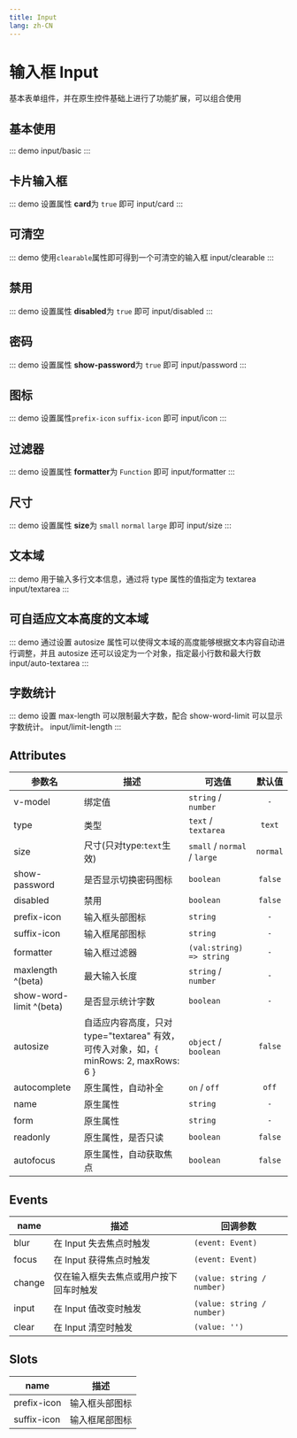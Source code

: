 ```yaml
---
title: Input
lang: zh-CN
---
```


# 输入框 Input
基本表单组件，并在原生控件基础上进行了功能扩展，可以组合使用

## 基本使用
::: demo 
input/basic
:::


## 卡片输入框
::: demo 设置属性 **card**为 `true` 即可
input/card
:::



## 可清空
::: demo  使用`clearable`属性即可得到一个可清空的输入框
input/clearable
:::


## 禁用
::: demo 设置属性 **disabled**为 `true` 即可
input/disabled
:::



## 密码
::: demo 设置属性 **show-password**为 `true` 即可
input/password
:::


## 图标 
::: demo 设置属性`prefix-icon` `suffix-icon` 即可
input/icon
:::

## 过滤器
::: demo 设置属性 **formatter**为 `Function` 即可 
input/formatter
:::

## 尺寸
::: demo  设置属性 **size**为 `small` `normal` `large` 即可
input/size
:::


## 文本域
::: demo 用于输入多行文本信息，通过将 type 属性的值指定为 textarea
input/textarea
:::

## 可自适应文本高度的文本域 
::: demo 通过设置 autosize 属性可以使得文本域的高度能够根据文本内容自动进行调整，并且 autosize 还可以设定为一个对象，指定最小行数和最大行数
input/auto-textarea
:::



## 字数统计
::: demo 设置 max-length 可以限制最大字数，配合 show-word-limit 可以显示字数统计。
input/limit-length
:::


## Attributes
|参数名|描述|可选值|默认值|
|-------|-------|---|:---:|
|v-model|绑定值|`string` / `number`|`-`|
|type|类型|`text` / `textarea`|`text`|
|size|尺寸(只对type:`text`生效)|`small` / `normal` / `large`|`normal`|
|show-password|是否显示切换密码图标|`boolean`|`false`|
|disabled|禁用|`boolean`|`false`|
|prefix-icon|输入框头部图标|`string`|`-`|
|suffix-icon|输入框尾部图标|`string`|`-`|
|formatter|输入框过滤器|`(val:string) => string`|`-`|
|maxlength ^(beta)|最大输入长度|`string` / `number`|`-`|
|show-word-limit ^(beta)|是否显示统计字数|`boolean`|`-`|
|autosize|自适应内容高度，只对 type="textarea" 有效，可传入对象，如，\{ minRows: 2, maxRows: 6 \}|`object` / `boolean`|`false`|
|autocomplete|原生属性，自动补全|`on` / `off`|`off`|
|name|原生属性|`string`|`-`|
|form|原生属性|`string`|`-`|
|readonly|原生属性，是否只读|`boolean`|`false`|
|autofocus|原生属性，自动获取焦点|`boolean`|`false`|



## Events
|name|描述|回调参数|
|---|---|---|
|blur|在 Input 失去焦点时触发|`(event: Event)`|
|focus|在 Input 获得焦点时触发|`(event: Event)`|
|change|仅在输入框失去焦点或用户按下回车时触发|`(value: string / number)`|
|input|在 Input 值改变时触发|`(value: string / number)`|
|clear|在 Input 清空时触发|`(value: '')`|


## Slots
|name|描述|
|---|---|
|prefix-icon|输入框头部图标|
|suffix-icon|输入框尾部图标|




